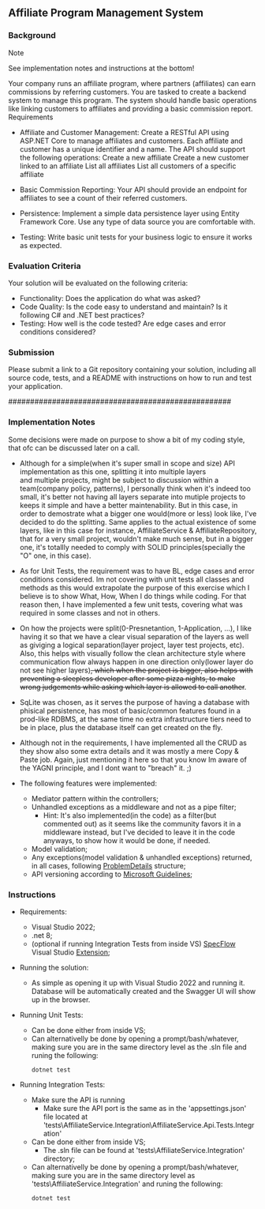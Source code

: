 ## Affiliate Program Management System
### Background

> [!NOTE] 
> See implementation notes and instructions at the bottom!

Your company runs an affiliate program, where partners (affiliates) can earn commissions by referring customers. You are tasked to create a backend system to manage this program. The system should handle basic operations like linking customers to affiliates and providing a basic commission report.
Requirements

* Affiliate and Customer Management: Create a RESTful API using ASP.NET Core to manage affiliates and customers. Each affiliate and customer has a unique identifier and a name. The API should support the following operations:
        Create a new affiliate
        Create a new customer linked to an affiliate
        List all affiliates
        List all customers of a specific affiliate

* Basic Commission Reporting: Your API should provide an endpoint for affiliates to see a count of their referred customers.

* Persistence: Implement a simple data persistence layer using Entity Framework Core. Use any type of data source you are comfortable with.

* Testing: Write basic unit tests for your business logic to ensure it works as expected.

### Evaluation Criteria

Your solution will be evaluated on the following criteria:

* Functionality: Does the application do what was asked?
* Code Quality: Is the code easy to understand and maintain? Is it following C# and .NET best practices?
* Testing: How well is the code tested? Are edge cases and error conditions considered?

### Submission

Please submit a link to a Git repository containing your solution, including all source code, tests, and a README with instructions on how to run and test your application.

###################################################

### Implementation Notes

Some decisions were made on purpose to show a bit of my coding style, that ofc can be discussed later on a call.

* Although for a simple(when it's super small in scope and size) API implementation as this one, splitting it into multiple layers  
and multiple projects, might be subject to discussion within a team(company policy, patterns), I personally think when it's indeed too small, 
it's better not having all layers separate into mutiple projects to keeps it simple and have a better maintenability. But in this case, in order 
to demostrate what a bigger one would(more or less) look like, I've decided to do the splitting.
Same applies to the actual existence of some layers, like in this case for instance, AffiliateService & AffiliateRepository, that for a very small
project, wouldn't make much sense, but in a bigger one, it's totallly needed to comply with SOLID principles(specially the "O" one, in this case).

* As for Unit Tests, the requirement was to have BL, edge cases and error conditions considered. Im not covering with unit tests 
all classes and methods as this would extrapolate the purpose of this exercise which I believe is to show What, How, When I do things while coding.
For that reason then, I have implemented a few unit tests, covering what was required in some classes and not in others.

* On how the projects were split(0-Presnetantion, 1-Application, ...), I like having it so that we have a clear visual separation of the layers
as well as giviging a logical separation(layer project, layer test projects, etc). Also, this helps with visually follow the clean architecture 
style where communication flow always happen in one direction only(lower layer do not see higher layers)~~, which when the project is bigger, also 
helps with preventing a sleepless developer after some pizza nights, to make wrong judgements while asking which layer is allowed to call another~~.

* SqLite was chosen, as it serves the purpose of having a database with phisical persistence, has most of basic/common features 
found in a prod-like RDBMS, at the same time no extra infrastructure tiers need to be in place, plus the database itself can get 
created on the fly.

* Although not in the requirements, I have implemented all the CRUD as they show also some extra details and it was mostly a 
mere Copy & Paste job. 
Again, just mentioning it here so that you know Im aware of the YAGNI principle, and I dont want to "breach" it.
;)

* The following features were implemented:
    * Mediator pattern within the controllers;
    * Unhandled exceptions as a middleware and not as a pipe filter;
        * Hint: It's also implemented(in the code) as a filter(but commented out) as it seems like the community favors it in a middleware instead, 
    but I've decided to leave it in the code anyways, to show how it would be done, if needed.
    * Model validation;
    * Any exceptions(model validation & unhandled exceptions) returned, in all cases, following [ProblemDetails](https://learn.microsoft.com/en-us/aspnet/core/fundamentals/error-handling?view=aspnetcore-8.0#customize-problem-details) structure;
    * API versioning according to [Microsoft Guidelines](https://github.com/Microsoft/api-guidelines/blob/master/Guidelines.md#12-versioning);


### Instructions

* Requirements:
    * Visual Studio 2022;
    * .net 8;
    * (optional if running Integration Tests from inside VS) [SpecFlow](https://specflow.org/) Visual Studio [Extension](https://marketplace.visualstudio.com/items?itemName=TechTalkSpecFlowTeam.SpecFlowForVisualStudio2022);

* Running the solution:
    * As simple as opening it up with Visual Studio 2022 and running it. Database will be automatically created and the Swagger UI 
    will show up in the browser.

* Running Unit Tests:
    * Can be done either from inside VS;
    * Can alternativelly be done by opening a prompt/bash/whatever, making sure you are in the same directory level as the .sln file 
    and runing the following:
        ```
        dotnet test
        ```

* Running Integration Tests:
    * Make sure the API is running
        * Make sure the API port is the same as in the 'appsettings.json' file located at 'tests\AffiliateService.Integration\AffiliateService.Api.Tests.Integration'
    * Can be done either from inside VS;
        * The .sln file can be found at 'tests\AffiliateService.Integration' directory;
    * Can alternativelly be done by opening a prompt/bash/whatever, making sure you are in the same directory level as 'tests\AffiliateService.Integration'
    and runing the following:
        ```
        dotnet test
        ```